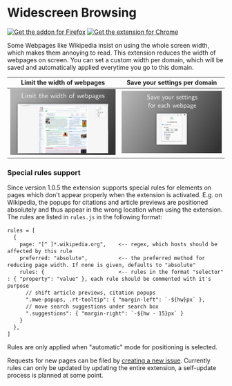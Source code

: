 # Widescreen Browsing

<a href="https://addons.mozilla.org/en-US/firefox/addon/widescreen-browsing/"><img src="https://user-images.githubusercontent.com/24147614/211211400-bbb71128-b08e-49c3-b246-d6a0296a1ee6.png" height="60px" alt="Get the addon for Firefox"></a> <a href="https://chrome.google.com/webstore/detail/widescreen-browsing/glpelpaljileehhngbcjpkehidnipifg"><img src="https://storage.googleapis.com/chrome-gcs-uploader.appspot.com/image/WlD8wC6g8khYWPJUsQceQkhXSlv1/iNEddTyWiMfLSwFD6qGq.png" height="60px" alt="Get the extension for Chrome"></a>

Some Webpages like Wikipedia insist on using the whole screen width, which makes them annoying to read. This extension reduces the width of webpages on screen. You can set a custom width per domain, which will be saved and automatically applied everytime you go to this domain. 

Limit the width of webpages | Save your settings per domain
:-------------------------:|:-------------------------:
![](./publish/screenshots/Screenshot1.svg.png)  |  ![](/publish/screenshots/Screenshot3.svg.png) |  

### Special rules support

Since version 1.0.5 the extension supports special rules for elements on pages which don't appear properly when the extension is activated. E.g. on Wikipedia, the popups for citations and article previews are positioned absolutely and thus appear in the wrong location when using the extension. The rules are listed in `rules.js` in the following format:

```
rules = [
  {
    page: "[^ ]*.wikipedia.org",    <-- regex, which hosts should be affected by this rule
    preferred: "absolute",          <-- the preferred method for reducing page width. If none is given, defaults to "absolute"
    rules: {                        <-- rules in the format "selector" : { "property": "value" }, each rule should be commented with it's purpose
      // shift article previews, citation popups
      ".mwe-popups, .rt-tooltip": { "margin-left": `-${hw}px` },
      // move search suggestions under search box
      ".suggestions": { "margin-right": `-${hw - 15}px` }
    }
  },
]
```

Rules are only applied when "automatic" mode for positioning is selected.

Requests for new pages can be filed by [creating a new issue](https://github.com/nilshellerhoff/widescreen-browsing/issues/new). Currently rules can only be updated by updating the entire extension, a self-update process is planned at some point.
